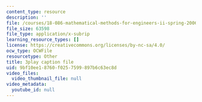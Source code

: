 ```yaml
---
content_type: resource
description: ''
file: /courses/18-086-mathematical-methods-for-engineers-ii-spring-2006/9bf10ee18760f0257599897b6c63ec8d_S6dw885-SZI.srt
file_size: 63598
file_type: application/x-subrip
learning_resource_types: []
license: https://creativecommons.org/licenses/by-nc-sa/4.0/
ocw_type: OCWFile
resourcetype: Other
title: 3play caption file
uid: 9bf10ee1-8760-f025-7599-897b6c63ec8d
video_files:
  video_thumbnail_file: null
video_metadata:
  youtube_id: null
---
```

